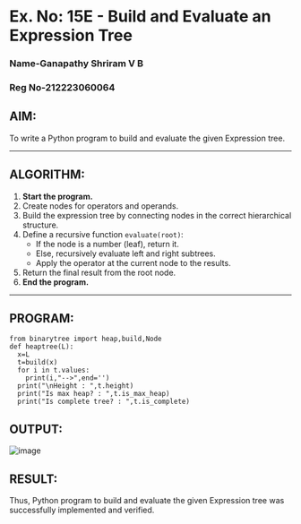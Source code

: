 
# Ex. No: 15E - Build and Evaluate an Expression Tree
### Name-Ganapathy Shriram V B
### Reg No-212223060064

## AIM:
To write a Python program to build and evaluate the given Expression tree.

---

## ALGORITHM:

1. **Start the program.**
2. Create nodes for operators and operands.
3. Build the expression tree by connecting nodes in the correct hierarchical structure.
4. Define a recursive function `evaluate(root)`:
   - If the node is a number (leaf), return it.
   - Else, recursively evaluate left and right subtrees.
   - Apply the operator at the current node to the results.
5. Return the final result from the root node.
6. **End the program.**

---

## PROGRAM:

```
from binarytree import heap,build,Node
def heaptree(L):
  x=L
  t=build(x)
  for i in t.values:
    print(i,"-->",end='')
  print("\nHeight : ",t.height)
  print("Is max heap? : ",t.is_max_heap)
  print("Is complete tree? : ",t.is_complete)

```

## OUTPUT:
![image](https://github.com/user-attachments/assets/7b47d030-1224-4604-b300-a9ce26c9e934)


## RESULT:
Thus, Python program to build and evaluate the given Expression tree was successfully implemented and verified.
